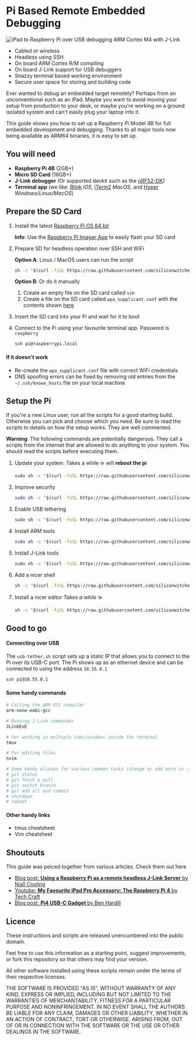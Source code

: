 # Pi Based Remote Embedded Debugging

![iPad to Raspberry Pi over USB debugging ARM Cortex M4 with J-Link]()

- Cabled or wireless
- Headless using SSH
- On board ARM Cortex R/M compiling
- On board J-Link support for USB debuggers
- Snazzy terminal based working environment
- Secure user space for storing and building code

Ever wanted to debug an embedded target remotely? Perhaps from an unconventional such as an iPad. Maybe you want to avoid moving your setup from production to your desk, or maybe you're working on a ground isolated system and can't easily plug your laptop into it.

This guide shows you how to set up a Raspberry Pi Model 4B for full embedded development and debugging. Thanks to all major tools now being available as ARM64 binaries, it is easy to set up.

## You will need

- **Raspberry Pi 4B**  (2GB+)
- **Micro SD Card** (16GB+)
- **J-Link debugger** (Or supported devkit such as the [nRF52-DK](https://www.nordicsemi.com/Software-and-Tools/Development-Kits/nRF52-DK))
- **Terminal app** (we like: [Blink](https://blink.sh) *iOS*, [iTerm2](https://iterm2.com) *MacOS*, and [Hyper](https://hyper.is) *Windows/Linux/MacOS*)

## Prepare the SD Card

1. Install the latest [Raspberry Pi OS 64 bit](https://downloads.raspberrypi.org/raspios_arm64/images/) 

   **Info**: Use the [Raspberry Pi Imager App](https://www.raspberrypi.org/software/) to easily flash your SD card

2. Prepare SD for headless operation over SSH and WiFi

   **Option A**: Linux / MacOS users can run the script

   ```bash
   sh -c "$(curl -fsSL https://raw.githubusercontent.com/siliconwitchery/pi-remote-debugging/main/prep-sd-card.sh)"
   ```

   **Option B**: Or do it manually

   1. Create an empty file on the SD card called `ssh`
   2. Create a file on the SD card called `wpa_supplicant.conf` with the contents shown [here](https://www.raspberrypi.org/documentation/configuration/wireless/headless.md)

3. Insert the SD card into your Pi and wait for it to boot

4. Connect to the Pi using your favourite terminal app. Password is `raspberry`

   ```bash
   ssh pi@raspberrypi.local
   ```

#### If it doesn't work

- Re-create the `wpa_supplicant.conf` file with correct WiFi credentials
- DNS spoofing errors can be fixed by removing old entries from the `~/.ssh/known_hosts` file on your local machine

## Setup the Pi

If you're a new Linux user, run all the scripts for a good starting build. Otherwise you can pick and choose which you need. Be sure to read the scripts to details on how the setup works. They are well commented.

**Warning**: The following commands are potentially dangerous. They call a scripts from the internet that are allowed to do anything to your system. You should read the scripts before executing them.

1. Update your system. Takes a while ☕️ will **reboot the pi**

   ```bash
   sudo sh -c "$(curl -fsSL https://raw.githubusercontent.com/siliconwitchery/pi-remote-debugging/main/update-pi.sh)"
   ```

2. Improve security

   ```bash
   sudo sh -c "$(curl -fsSL https://raw.githubusercontent.com/siliconwitchery/pi-remote-debugging/main/pi-security.sh)"
   ```

3. Enable USB tethering

   ```bash
   sudo sh -c "$(curl -fsSL https://raw.githubusercontent.com/siliconwitchery/pi-remote-debugging/main/pi-usb-gadget.sh)"
   ```

4. Install ARM tools

   ```bash
   sudo sh -c "$(curl -fsSL https://raw.githubusercontent.com/siliconwitchery/pi-remote-debugging/main/install-arm-tools.sh)"
   ```

5. Install J-Link tools

   ```bash
   sudo sh -c "$(curl -fsSL https://raw.githubusercontent.com/siliconwitchery/pi-remote-debugging/main/install-jlink-tools.sh)"
   ```

6. Add a nicer shell

   ```bash
   sh -c "$(curl -fsSL https://raw.githubusercontent.com/siliconwitchery/pi-remote-debugging/main/zsh-setup.sh)"
   ```

7. Install a nicer editor *Takes a while* ☕️

   ```bash
   sh -c "$(curl -fsSL https://raw.githubusercontent.com/siliconwitchery/pi-remote-debugging/main/install-nvim.sh)"
   ```

## Good to go

#### Connecting over USB

The `usb-tether.sh` script sets up a static IP that allows you to connect to the Pi over its USB-C port. The Pi shows up as an ethernet device and can be connected to using the address `10.55.0.1`

```bash
ssh pi@10.55.0.1
```

#### Some handy commands

```bash
# Calling the ARM GCC compiler
arm-none-eabi-gcc

# Running J-Link commander
JLinkExE 

# For working in multiple tabs/windows inside the terminal
tmux

# For editing files
nvim

# Some handy aliases for various common tasks (change or add more in ~/.zshrc)
# git status
# git fetch & pull
# git switch branch
# git add all and commit
# shutdown
# reboot
```

#### Other handy links

- tmux cheatsheet
- Vim cheatsheet

## Shoutouts

This guide was peiced together from various articles. Check them out here
- [Blog post: **Using a Raspberry Pi as a remote headless J-Link Server** by Niall Cooling](https://blog.feabhas.com/2019/07/using-a-raspberry-pi-as-a-remote-headless-j-link-server/)
- [Youtube: **My Favourite iPad Pro Accessory: The Raspberry Pi 4** by Tech Craft](https://www.youtube.com/watch?v=IR6sDcKo3V8&t=3s)
- [Blog post: **Pi4 USB-C Gadget** by Ben Hardill](https://www.hardill.me.uk/wordpress/2019/11/02/pi4-usb-c-gadget/)

## Licence

These instructions and scripts are released unencumbered into the public domain.

Feel free to use this information as a starting point, suggest improvements, or fork this repository so that others may find your version.

All other software installed using these scripts remain under the terms of their respective licenses. 

THE SOFTWARE IS PROVIDED "AS IS", WITHOUT WARRANTY OF ANY KIND, EXPRESS OR IMPLIED, INCLUDING BUT NOT LIMITED TO THE WARRANTIES OF MERCHANTABILITY, FITNESS FOR A PARTICULAR PURPOSE AND NONINFRINGEMENT. IN NO EVENT SHALL THE AUTHORS BE LIABLE FOR ANY CLAIM, DAMAGES OR OTHER LIABILITY, WHETHER IN AN ACTION OF CONTRACT, TORT OR OTHERWISE, ARISING FROM, OUT OF OR IN CONNECTION WITH THE SOFTWARE OR THE USE OR OTHER DEALINGS IN THE SOFTWARE.
